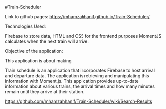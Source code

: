 #Train-Scheduler

Link to github pages: https://mhamzahhanif.github.io/Train-Scheduler/ 

Technologies Used: 

Firebase to store data,
HTML and CSS for the frontend purposes
MomentJS calculates when the next train will arrive.

Objective of the application:

This application is about making 

Train schedule is an application that incorporates Firebase to host arrival and departure data.
The application is retrieving and manipulating this information with Moment.js.
This application provides up-to-date information about various trains, the arrival times and how many minutes remain until they arrive at their station.

https://github.com/mhamzahhanif/Train-Scheduler/wiki/Search-Results
